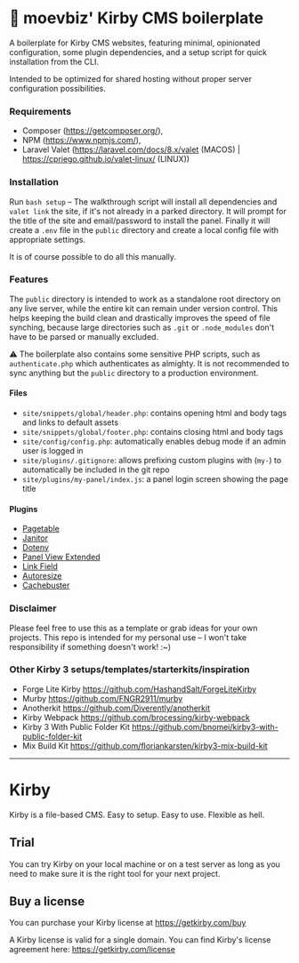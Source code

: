 # 🍪 moevbiz' Kirby CMS boilerplate

A boilerplate for Kirby CMS websites, featuring minimal, opinionated configuration, some plugin dependencies, and a setup script for quick installation from the CLI. 

Intended to be optimized for shared hosting without proper server configuration possibilities.

### Requirements
- Composer (https://getcomposer.org/), 
- NPM (https://www.npmjs.com/), 
- Laravel Valet (https://laravel.com/docs/8.x/valet (MACOS) | https://cpriego.github.io/valet-linux/ (LINUX))

### Installation
Run `bash setup` – The walkthrough script will install all dependencies and `valet link` the site, 
if it's not already in a parked directory. It will prompt for the title of the site
and email/password to install the panel. Finally it will create a `.env` file
in the `public` directory and create a local config file with appropriate settings.

It is of course possible to do all this manually.

### Features
The `public` directory is intended to work as a standalone root directory on any live server, while the entire kit can remain under version control. This helps keeping the build clean and drastically improves the speed of file synching, because large directories such as `.git` or `.node_modules` don't have to be parsed or manually excluded.

⚠️ The boilerplate also contains some sensitive PHP scripts, such as `authenticate.php` which authenticates as almighty. It is not recommended to sync anything but the `public` directory to a production environment.

#### Files
- `site/snippets/global/header.php`: contains opening html and body tags and links to default assets
- `site/snippets/global/footer.php`: contains closing html and body tags
- `site/config/config.php`: automatically enables debug mode if an admin user is logged in
- `site/plugins/.gitignore`: allows prefixing custom plugins with (`my-`) to automatically be included in the git repo
- `site/plugins/my-panel/index.js`: a panel login screen showing the page title

#### Plugins
- [Pagetable](https://github.com/sylvainjule/kirby-pagetable)
- [Janitor](https://github.com/bnomei/kirby3-janitor)
- [Dotenv](https://github.com/bnomei/kirby3-dotenv)
- [Panel View Extended](https://github.com/mullema/k3-panel-view-extended)
- [Link Field](https://github.com/OblikStudio/kirby-link-field)
- [Autoresize](https://getkirby.com/plugins/medienbaecker/autoresize)
- [Cachebuster](https://github.com/schnti/kirby3-cachebuster)

### Disclaimer
Please feel free to use this as a template or grab ideas for your own projects. This repo is intended for my personal use – I won't take responsibility if something doesn't work! :~)

### Other Kirby 3 setups/templates/starterkits/inspiration

- Forge Lite Kirby https://github.com/HashandSalt/ForgeLiteKirby
- Murby https://github.com/FNGR2911/murby
- Anotherkit https://github.com/Diverently/anotherkit
- Kirby Webpack https://github.com/brocessing/kirby-webpack
- Kirby 3 With Public Folder Kit https://github.com/bnomei/kirby3-with-public-folder-kit
- Mix Build Kit https://github.com/floriankarsten/kirby3-mix-build-kit

<hr>


# Kirby

Kirby is a file-based CMS.
Easy to setup. Easy to use. Flexible as hell.

## Trial

You can try Kirby on your local machine or on a test
server as long as you need to make sure it is the right
tool for your next project.

## Buy a license

You can purchase your Kirby license at
<https://getkirby.com/buy>

A Kirby license is valid for a single domain. You can find
Kirby's license agreement here: <https://getkirby.com/license>
